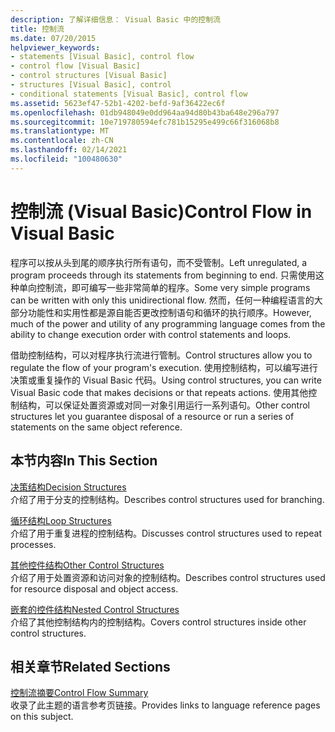 ```yaml
---
description: 了解详细信息： Visual Basic 中的控制流
title: 控制流
ms.date: 07/20/2015
helpviewer_keywords:
- statements [Visual Basic], control flow
- control flow [Visual Basic]
- control structures [Visual Basic]
- structures [Visual Basic], control
- conditional statements [Visual Basic], control flow
ms.assetid: 5623ef47-52b1-4202-befd-9af36422ec6f
ms.openlocfilehash: 01db948049e0dd964aa94d80b43ba648e296a797
ms.sourcegitcommit: 10e719780594efc781b15295e499c66f316068b8
ms.translationtype: MT
ms.contentlocale: zh-CN
ms.lasthandoff: 02/14/2021
ms.locfileid: "100480630"
---
```

# <a name="control-flow-in-visual-basic"></a><span data-ttu-id="9d9ba-103">控制流 (Visual Basic)</span><span class="sxs-lookup"><span data-stu-id="9d9ba-103">Control Flow in Visual Basic</span></span>

<span data-ttu-id="9d9ba-104">程序可以按从头到尾的顺序执行所有语句，而不受管制。</span><span class="sxs-lookup"><span data-stu-id="9d9ba-104">Left unregulated, a program proceeds through its statements from beginning to end.</span></span> <span data-ttu-id="9d9ba-105">只需使用这种单向控制流，即可编写一些非常简单的程序。</span><span class="sxs-lookup"><span data-stu-id="9d9ba-105">Some very simple programs can be written with only this unidirectional flow.</span></span> <span data-ttu-id="9d9ba-106">然而，任何一种编程语言的大部分功能性和实用性都是源自能否更改控制语句和循环的执行顺序。</span><span class="sxs-lookup"><span data-stu-id="9d9ba-106">However, much of the power and utility of any programming language comes from the ability to change execution order with control statements and loops.</span></span>

 <span data-ttu-id="9d9ba-107">借助控制结构，可以对程序执行流进行管制。</span><span class="sxs-lookup"><span data-stu-id="9d9ba-107">Control structures allow you to regulate the flow of your program's execution.</span></span> <span data-ttu-id="9d9ba-108">使用控制结构，可以编写进行决策或重复操作的 Visual Basic 代码。</span><span class="sxs-lookup"><span data-stu-id="9d9ba-108">Using control structures, you can write Visual Basic code that makes decisions or that repeats actions.</span></span> <span data-ttu-id="9d9ba-109">使用其他控制结构，可以保证处置资源或对同一对象引用运行一系列语句。</span><span class="sxs-lookup"><span data-stu-id="9d9ba-109">Other control structures let you guarantee disposal of a resource or run a series of statements on the same object reference.</span></span>
  
## <a name="in-this-section"></a><span data-ttu-id="9d9ba-110">本节内容</span><span class="sxs-lookup"><span data-stu-id="9d9ba-110">In This Section</span></span>

 [<span data-ttu-id="9d9ba-111">决策结构</span><span class="sxs-lookup"><span data-stu-id="9d9ba-111">Decision Structures</span></span>](decision-structures.md)  
 <span data-ttu-id="9d9ba-112">介绍了用于分支的控制结构。</span><span class="sxs-lookup"><span data-stu-id="9d9ba-112">Describes control structures used for branching.</span></span>

 [<span data-ttu-id="9d9ba-113">循环结构</span><span class="sxs-lookup"><span data-stu-id="9d9ba-113">Loop Structures</span></span>](loop-structures.md)  
 <span data-ttu-id="9d9ba-114">介绍了用于重复进程的控制结构。</span><span class="sxs-lookup"><span data-stu-id="9d9ba-114">Discusses control structures used to repeat processes.</span></span>

 [<span data-ttu-id="9d9ba-115">其他控件结构</span><span class="sxs-lookup"><span data-stu-id="9d9ba-115">Other Control Structures</span></span>](other-control-structures.md)  
 <span data-ttu-id="9d9ba-116">介绍了用于处置资源和访问对象的控制结构。</span><span class="sxs-lookup"><span data-stu-id="9d9ba-116">Describes control structures used for resource disposal and object access.</span></span>

 [<span data-ttu-id="9d9ba-117">嵌套的控件结构</span><span class="sxs-lookup"><span data-stu-id="9d9ba-117">Nested Control Structures</span></span>](nested-control-structures.md)  
 <span data-ttu-id="9d9ba-118">介绍了其他控制结构内的控制结构。</span><span class="sxs-lookup"><span data-stu-id="9d9ba-118">Covers control structures inside other control structures.</span></span>

## <a name="related-sections"></a><span data-ttu-id="9d9ba-119">相关章节</span><span class="sxs-lookup"><span data-stu-id="9d9ba-119">Related Sections</span></span>

 [<span data-ttu-id="9d9ba-120">控制流摘要</span><span class="sxs-lookup"><span data-stu-id="9d9ba-120">Control Flow Summary</span></span>](../../../language-reference/keywords/control-flow-summary.md)  
 <span data-ttu-id="9d9ba-121">收录了此主题的语言参考页链接。</span><span class="sxs-lookup"><span data-stu-id="9d9ba-121">Provides links to language reference pages on this subject.</span></span>

